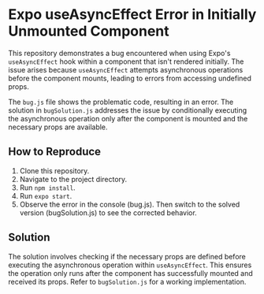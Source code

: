 # Expo useAsyncEffect Error in Initially Unmounted Component

This repository demonstrates a bug encountered when using Expo's `useAsyncEffect` hook within a component that isn't rendered initially.  The issue arises because `useAsyncEffect` attempts asynchronous operations before the component mounts, leading to errors from accessing undefined props.

The `bug.js` file shows the problematic code, resulting in an error. The solution in `bugSolution.js` addresses the issue by conditionally executing the asynchronous operation only after the component is mounted and the necessary props are available.

## How to Reproduce

1. Clone this repository.
2. Navigate to the project directory.
3. Run `npm install`.
4. Run `expo start`.
5. Observe the error in the console (bug.js).  Then switch to the solved version (bugSolution.js) to see the corrected behavior.

## Solution

The solution involves checking if the necessary props are defined before executing the asynchronous operation within `useAsyncEffect`.  This ensures the operation only runs after the component has successfully mounted and received its props.  Refer to `bugSolution.js` for a working implementation.